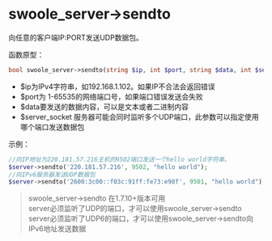# swoole_server->sendto

向任意的客户端IP:PORT发送UDP数据包。

函数原型：

```php
bool swoole_server->sendto(string $ip, int $port, string $data, int $server_socket = -1);
```
* $ip为IPv4字符串，如192.168.1.102。如果IP不合法会返回错误
* $port为 1-65535的网络端口号，如果端口错误发送会失败
* $data要发送的数据内容，可以是文本或者二进制内容
* $server_socket 服务器可能会同时监听多个UDP端口，此参数可以指定使用哪个端口发送数据包

示例：

```php
//向IP地址为220.181.57.216主机的9502端口发送一个hello world字符串。
$server->sendto('220.181.57.216', 9502, "hello world");
//向IPv6服务器发送UDP数据包
$server->sendto('2600:3c00::f03c:91ff:fe73:e98f', 9501, "hello world");
```

> swoole_server->sendto 在1.7.10+版本可用   
> server必须监听了UDP的端口，才可以使用swoole_server->sendto  
> server必须监听了UDP6的端口，才可以使用swoole_server->sendto向IPv6地址发送数据  

